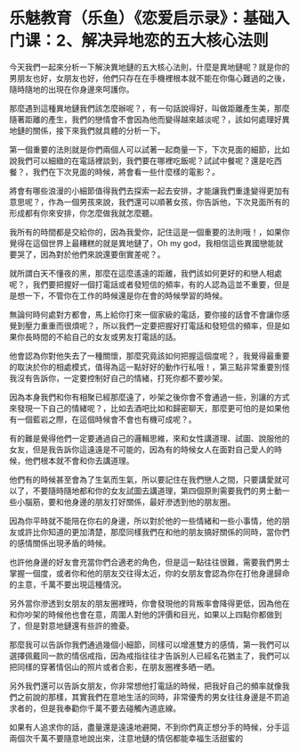 # 乐魅教育（乐鱼）《恋爱启示录》：基础入门课：2、解决异地恋的五大核心法则

今天我們一起來分析一下解決異地鏈的五大核心法則，什麼是異地鏈呢？就是你的男朋友也好，女朋友也好，他們只存在在手機裡根本就不能在你傷心難過的之後，隨時隨地的出現在你身邊來呵護你。

那麼遇到這種異地鏈我們該怎麼辦呢？，有一句話說得好，叫做距離產生美，那麼隨著距離的產生，我們的戀情會不會因為他而變得越來越淡呢？，該如何處理好異地鏈的關係，接下來我們就具體的分析一下。

第一個重要的法則就是你們兩個人可以試著一起商量一下，下次見面的細節，比如說我們可以細緻的在電話裡談到，我們要在哪裡吃飯呢？試試中餐呢？還是吃西餐？，我們在下次見面的時候，將會看一些什麼樣的電影？。

將會有哪些浪漫的小細節值得我們去探索一起去安排，才能讓我們重逢變得更加有意思呢？，作為一個男孩來說，我們還可以順著女孩，你告訴他，下次見面所有的形成都有你來安排，你怎麼做我就怎麼聽。

我所有的時間都是交給你的，因為我愛你，記住這是一個重要的法則哦！，如果你覺得在這個世界上最糟糕的就是異地鏈了，Oh my god，我相信這些異國戀能就要哭了，因為對於他們來說還要倒實差呢？。

就所謂白天不懂夜的黑，那麼在這麼遙遠的距離，我們該如何更好的和戀人相處呢？，我們要把握好一個打電話或者發短信的頻率，有的人認為這並不重要，但是是想一下，不管你在工作的時候還是你在會的時候學習的時候。

無論何時何處對方都會，馬上給你打來一個家級的電話，要你接的話會不會讓你感覺到壓力重重而很煩呢？，所以我們一定要把握好打電話和發短信的頻率，但是如果你長時間的不給自己的女友或男友打電話的話。

他會認為你對他失去了一種關懷，那麼究竟該如何把握這個度呢？，我覺得最重要的取決於你的相處模式，值得為這一點好好的動作行私哦！，第三點非常重要別怪我沒有告訴你，一定要控制好自己的情緒，打死你都不要吵架。

因為本身我們和你有相聚已經那麼遠了，吵架之後你會不會通過一些，別讓的方式來發現一下自己的情緒呢？，比如去酒吧比如和歸密聊天，那麼更可怕的是如果他有一個藍岩之際，在這個時候會不會也有機可成呢？。

有的難是覺得他們一定要通過自己的邏輯思維，來和女性講道理、試圖、說服他的女友，但是我告訴你這遠遠是不可能的，因為有的時候女人在面對自己愛人的時候，他們根本就不會和你去講道理。

他們有的時候甚至會為了生氣而生氣，所以要記住在我們戀人之間，只要講愛就可以了，不要隨時隨地都和你的女友試圖去講道理，第四個原則需要我們的男士動一些小腦筋，要和他身邊的朋友打好關係，最好滲透到他的朋友圈。

因為你平時就不能陪在你右的身邊，所以對於他的一些情緒和一些小事情，他的朋友或許比你知道的更加清楚，那麼同樣我們在和他的朋友搞好關係的同時，當你們的感情關係出現矛盾的時候。

也許他身邊的好友會充當你們合適老的角色，但是這一點往往很難，需要我們男士掌握一個度，或者你和他的朋友交往得太近，你的女朋友會認為你在打他身邊歸命的主意，千萬不要出現這種情況。

另外當你滲透到女朋友的朋友圈裡時，你會發現他的背叛率會降得更低，因為他在和你吵架的時候他也會在意，周圍人對他的評價和目光，如果以上四點你都做到了，但是對意地鏈還有些許的擔憂。

那麼我可以告訴你我們通過幾個小細節，同樣可以增進雙方的感情，第一我們可以選擇佩戴同一款的情侶戒指，因為戒指往往才告訴別人已經名花猶主了，我們可以把同樣的穿著情侶山的照片或者合影，在朋友圈裡多晒一晒。

另外我們還可以告訴女朋友，你非常想他打電話的時候，把我好自己的頻率就像我們之前說的那樣，其實我們在意地生活的同時，非常優秀的男女往往身邊是不罰追求者的，但是我奉勸你千萬不要去碰觸內道底線。

如果有人追求你的話，盡量還是遠遠地避開，不到你們真正想分手的時候，分手這兩個次千萬不要隨意地說出來，注意地鏈的情侶都能幸福生活甜蜜的